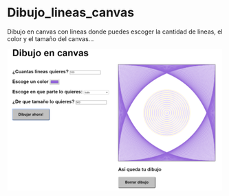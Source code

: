 # Dibujo_lineas_canvas
Dibujo en canvas con lineas donde puedes escoger la cantidad de lineas, el color y el tamaño del canvas...

<img alt="Dibujo_lineas_canvas" src="screenshoot.png" width="500px" />
